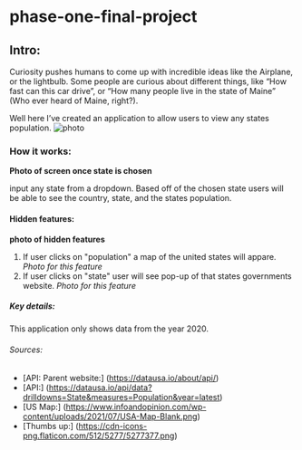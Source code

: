 # phase-one-final-project
## Intro:
Curiosity pushes humans to come up with incredible ideas like the Airplane, or the lightbulb. Some people are curious about different things, like “How fast can this car drive”, or “How many people live in the state of Maine” (Who ever heard of Maine, right?).

Well here I’ve created an application to allow users to view any states population.
![photo](<img width="706" alt="Screen Shot 2022-11-13 at 11 45 48 AM" src="https://user-images.githubusercontent.com/109255397/201534426-e04db1af-5cc2-4dfc-b251-db4497f4dd8c.png">)


### How it works:
**Photo of screen once state is chosen**

input any state from a dropdown. Based off of the chosen state users will be able to see the country, state, and the states population.

#### Hidden features:
**photo of hidden features**
1. If user clicks on "population" a map of the united states will appare.
*Photo for this feature*
2. If user clicks on "state" user will see pop-up of that states governments website.
*Photo for this feature*


##### Key details:
This application only shows data from the year 2020.

###### Sources:
* [API: Parent website:] (https://datausa.io/about/api/)
* [API:] (https://datausa.io/api/data?drilldowns=State&measures=Population&year=latest)
* [US Map:] (https://www.infoandopinion.com/wp-content/uploads/2021/07/USA-Map-Blank.png)
* [Thumbs up:] (https://cdn-icons-png.flaticon.com/512/5277/5277377.png)

